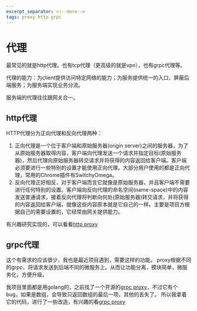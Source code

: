 ```yaml
---
excerpt_separator: <!--more-->
tags: proxy http grpc
---
```


# 代理

最常见的就是http代理。也有tcp代理（更高级的就是vpn），也有grpc代理等。

代理的能力：为client提供访问特定网络的能力；为服务提供统一的入口，屏蔽后端服务；为服务端实现业务分流。

服务端的代理往往跟网关合一。
<!--more-->

## http代理

HTTP代理分为正向代理和反向代理两种：

1. 正向代理是一个位于客户端和原始服务器(origin server)之间的服务器，为了从原始服务器取得内容，客户端向代理发送一个请求并指定目标(原始服务器)，然后代理向原始服务器转交请求并将获得的内容返回给客户端。客户端必须要进行一些特别的设置才能使用正向代理。大部分用户使用的都是正向代理，常用的Chrome插件有SwitchyOmega。
2. 反向代理正好相反，对于客户端而言它就像是原始服务器，并且客户端不需要进行任何特别的设置。客户端向反向代理的命名空间(name-space)中的内容发送普通请求，接着反向代理将判断向何处(原始服务器)转交请求，并将获得的内容返回给客户端，就像这些内容原本就是它自己的一样。主要是项目方根据自己的需要设置的，它经常由网关提供能力。

有兴趣研究实现的，可以看看[http proxy](https://github.com/lengzhao/proxy/tree/main/examples/http_proxy)

## grpc代理

这个有需求的应该很少，我也是最近项目遇到，需要这样的功能。
proxy根据不同的grpc，将请求发送到后端不同的微服务上。从而让功能分离，模块简单，微服务化，方便升级。

我项目里面都是用golang的，之前找了一个开源的[grpc proxy](https://github.com/mwitkow/grpc-proxy)，不过它有个bug，如果是数组，会导致只返回数组的最后一项，其他的丢失了。
所以我拿着它的代码，进行了一些改造，有兴趣的看[grpc proxy](https://github.com/lengzhao/proxy/tree/main/examples/grpc_router)
